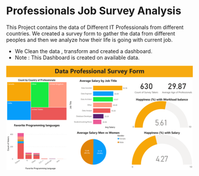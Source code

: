 
# Professionals Job Survey Analysis

This Project contains the data of Different IT Professionals from different countries. We created a survey form to gather the data from different peoples and then we analyze how their life is going with current job.  

- We Clean the data , transform and created a dashboard.
- Note : This Dashboard is created on available data. 


<img src = "https://github.com/razzaq-99/Professional_Survey_Form_Visualization/blob/master/Professionals%20Jobs%20Survey%20Analysis.png" >
